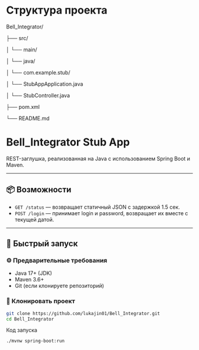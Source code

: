 # Структура проекта

Bell_Integrator/

├── src/

│   └── main/

│       └── java/

│           └── com.example.stub/

│               └── StubAppApplication.java

│               └── StubController.java

├── pom.xml

└── README.md

# Bell_Integrator Stub App

REST-заглушка, реализованная на Java с использованием Spring Boot и Maven.

---

## 📦 Возможности

- `GET /status` — возвращает статичный JSON с задержкой 1.5 сек.
- `POST /login` — принимает login и password, возвращает их вместе с текущей датой.

---

## 🚀 Быстрый запуск

### ⚙️ Предварительные требования

- Java 17+ (JDK)
- Maven 3.6+
- Git (если клонируете репозиторий)

### 🔽 Клонировать проект

```bash
git clone https://github.com/lukajin01/Bell_Integrator.git
cd Bell_Integrator
```

Код запуска
```
./mvnw spring-boot:run
```
